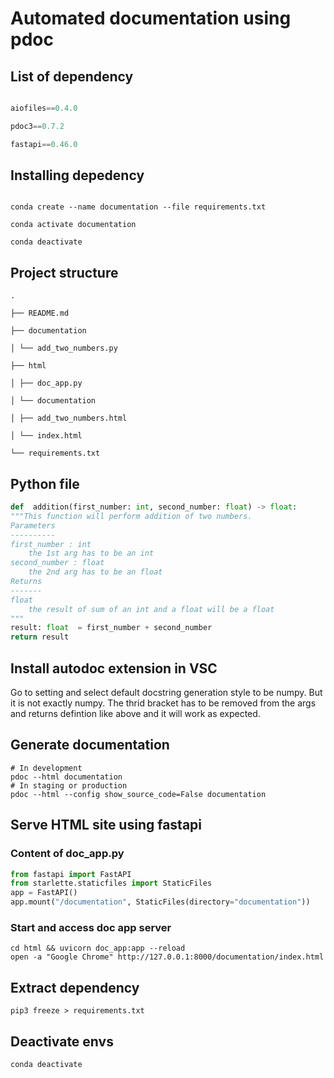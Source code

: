 
# Automated documentation using pdoc

  

## List of dependency

  

```python

aiofiles==0.4.0

pdoc3==0.7.2

fastapi==0.46.0

```

  

## Installing depedency

  

```shell

conda create --name documentation --file requirements.txt

conda activate documentation

conda deactivate

```

  

## Project structure

  

```shell
.

├── README.md

├── documentation

│ └── add_two_numbers.py

├── html

│ ├── doc_app.py

│ └── documentation

│ ├── add_two_numbers.html

│ └── index.html

└── requirements.txt
```

  

## Python file

```python
def  addition(first_number: int, second_number: float) -> float:
"""This function will perform addition of two numbers.
Parameters
----------
first_number : int
	the 1st arg has to be an int
second_number : float
	the 2nd arg has to be an float
Returns
-------
float
	the result of sum of an int and a float will be a float
"""
result: float  = first_number + second_number
return result

```

  

## Install autodoc extension in VSC

  

Go to setting and select default docstring generation style to be numpy. But it is not exactly numpy. The thrid bracket has to be removed from the args and returns defintion like above and it will work as expected.

  

## Generate documentation

  

```shell
# In development
pdoc --html documentation
# In staging or production
pdoc --html --config show_source_code=False documentation
```

  

## Serve HTML site using fastapi

  

### Content of doc_app.py

  

```python
from fastapi import FastAPI
from starlette.staticfiles import StaticFiles
app = FastAPI()
app.mount("/documentation", StaticFiles(directory="documentation"))
```

  

### Start and access doc app server

```shell
cd html && uvicorn doc_app:app --reload
open -a "Google Chrome" http://127.0.0.1:8000/documentation/index.html
```

  

## Extract dependency

  

```shell
pip3 freeze > requirements.txt
```

  

## Deactivate envs

  

```shell
conda deactivate
```
<!--stackedit_data:
eyJoaXN0b3J5IjpbNDAzNDU3MDM3LC0xNjAwODU5MjYzLC0xND
ExNDQ3MTMxXX0=
-->